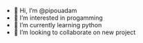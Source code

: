 - 👋 Hi, I’m @pipouadam
- 👀 I’m interested in progamming
- 🌱 I’m currently learning python
- 💞️ I’m looking to collaborate on new project

<!---
pipouadam/pipouadam is a ✨ special ✨ repository because its `README.md` (this file) appears on your GitHub profile.
You can click the Preview link to take a look at your changes.
--->
